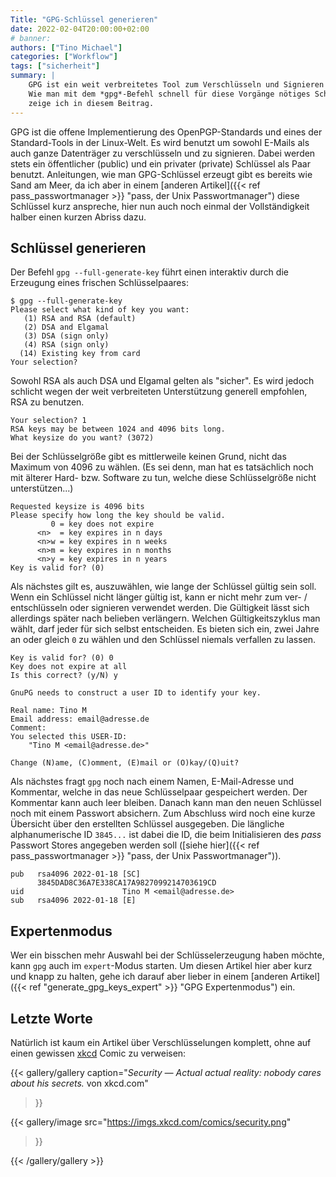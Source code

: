 ```yaml
---
Title: "GPG-Schlüssel generieren"
date: 2022-02-04T20:00:00+02:00
# banner:
authors: ["Tino Michael"]
categories: ["Workflow"]
tags: ["sicherheit"]
summary: |
    GPG ist ein weit verbreitetes Tool zum Verschlüsseln und Signieren von Dateien und Nachrichten.
    Wie man mit dem *gpg*-Befehl schnell für diese Vorgänge nötiges Schlüsselpaar erzeugt, 
    zeige ich in diesem Beitrag.
---
```


GPG ist die offene Implementierung des OpenPGP-Standards und eines der Standard-Tools in der Linux-Welt.
Es wird benutzt um sowohl E-Mails als auch ganze Datenträger zu verschlüsseln und zu signieren.
Dabei werden stets ein öffentlicher (public) und ein privater (private) Schlüssel als Paar benutzt.
Anleitungen, wie man GPG-Schlüssel erzeugt gibt es bereits wie Sand am Meer,
da ich aber in einem [anderen Artikel]({{< ref pass_passwortmanager >}} "pass, der Unix Passwortmanager")
diese Schlüssel kurz anspreche, hier nun auch noch einmal der Vollständigkeit halber einen kurzen Abriss dazu.

## Schlüssel generieren

Der Befehl `gpg --full-generate-key` führt einen interaktiv durch die Erzeugung eines frischen Schlüsselpaares:

```shell
$ gpg --full-generate-key
Please select what kind of key you want:
   (1) RSA and RSA (default)
   (2) DSA and Elgamal
   (3) DSA (sign only)
   (4) RSA (sign only)
  (14) Existing key from card
Your selection?
```

Sowohl RSA als auch DSA und Elgamal gelten als "sicher". Es wird jedoch schlicht wegen der weit
verbreiteten Unterstützung generell empfohlen, RSA zu benutzen.

```shell
Your selection? 1
RSA keys may be between 1024 and 4096 bits long.
What keysize do you want? (3072)
```

Bei der Schlüsselgröße gibt es mittlerweile keinen Grund, nicht das Maximum von 4096 zu wählen.
(Es sei denn, man hat es tatsächlich noch mit älterer Hard- bzw. Software zu tun,
welche diese Schlüsselgröße nicht unterstützen...)

```shell
Requested keysize is 4096 bits
Please specify how long the key should be valid.
         0 = key does not expire
      <n>  = key expires in n days
      <n>w = key expires in n weeks
      <n>m = key expires in n months
      <n>y = key expires in n years
Key is valid for? (0)
```

Als nächstes gilt es, auszuwählen, wie lange der Schlüssel gültig sein soll.
Wenn ein Schlüssel nicht länger gültig ist, kann er nicht mehr zum ver- / entschlüsseln oder
signieren verwendet werden. Die Gültigkeit lässt sich allerdings später nach belieben verlängern.
Welchen Gültigkeitszyklus man wählt, darf jeder für sich selbst entscheiden.
Es bieten sich ein, zwei Jahre an oder gleich `0` zu wählen und den Schlüssel niemals verfallen zu lassen.

```shell
Key is valid for? (0) 0
Key does not expire at all
Is this correct? (y/N) y

GnuPG needs to construct a user ID to identify your key.

Real name: Tino M
Email address: email@adresse.de
Comment:
You selected this USER-ID:
    "Tino M <email@adresse.de>"

Change (N)ame, (C)omment, (E)mail or (O)kay/(Q)uit?
```

Als nächstes fragt `gpg` noch nach einem Namen, E-Mail-Adresse und Kommentar, welche in das neue
Schlüsselpaar gespeichert werden. Der Kommentar kann auch leer bleiben.
Danach kann man den neuen Schlüssel noch mit einem Passwort absichern.
Zum Abschluss wird noch eine kurze Übersicht über den erstellten Schlüssel ausgegeben.
Die längliche alphanumerische ID `3845...` ist dabei die ID, die beim Initialisieren des *pass*
Passwort Stores angegeben werden soll
([siehe hier]({{< ref pass_passwortmanager >}} "pass, der Unix Passwortmanager")).

```shell
pub   rsa4096 2022-01-18 [SC]
      3845DAD8C36A7E338CA17A9827099214703619CD
uid                      Tino M <email@adresse.de>
sub   rsa4096 2022-01-18 [E]
```

## Expertenmodus

Wer ein bisschen mehr Auswahl bei der Schlüsselerzeugung haben möchte,
kann `gpg` auch im `expert`-Modus starten.
Um diesen Artikel hier aber kurz und knapp zu halten, gehe ich darauf aber
lieber in einem [anderen Artikel]({{< ref "generate_gpg_keys_expert" >}} "GPG Expertenmodus") ein.

## Letzte Worte

Natürlich ist kaum ein Artikel über Verschlüsselungen komplett, ohne auf einen gewissen
[xkcd](https://xkcd.com/538/) Comic zu verweisen:

{{< gallery/gallery
    caption="<i>Security — Actual actual reality: nobody cares about his secrets.</i>  von xkcd.com"
>}}

{{< gallery/image
    src="https://imgs.xkcd.com/comics/security.png"
>}}

{{< /gallery/gallery >}}

